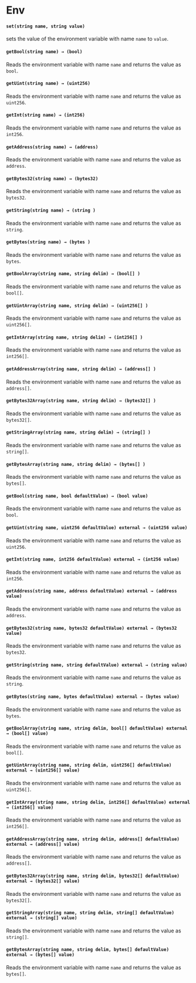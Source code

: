 # Env

#### **`set(string name, string value)`**

sets the value of the  environment variable with name `name` to `value`.

#### **`getBool(string name) → (bool)`**

Reads the environment variable with name `name` and returns the value as `bool`.

#### **`getUint(string name) → (uint256)`**

Reads the environment variable with name `name` and returns the value as `uint256`.

#### **`getInt(string name) → (int256)`**

Reads the environment variable with name `name` and returns the value as `int256`.

#### **`getAddress(string name) → (address)`**

Reads the environment variable with name `name` and returns the value as `address`.

#### **`getBytes32(string name) → (bytes32)`**

Reads the environment variable with name `name` and returns the value as `bytes32`.

#### **`getString(string name) → (string )`**

Reads the environment variable with name `name` and returns the value as `string`.

#### **`getBytes(string name) → (bytes )`**

Reads the environment variable with name `name` and returns the value as `bytes`.

#### **`getBoolArray(string name, string delim) → (bool[] )`**

Reads the environment variable with name `name` and returns the value as `bool[]`.

#### **`getUintArray(string name, string delim) → (uint256[] )`**

Reads the environment variable with name `name` and returns the value as `uint256[]`.

#### **`getIntArray(string name, string delim) → (int256[] )`**

Reads the environment variable with name `name` and returns the value as `int256[]`.

#### **`getAddressArray(string name, string delim) → (address[] )`**

Reads the environment variable with name `name` and returns the value as `address[]`.

#### **`getBytes32Array(string name, string delim) → (bytes32[] )`**

Reads the environment variable with name `name` and returns the value as `bytes32[]`.

#### **`getStringArray(string name, string delim) → (string[] )`**

Reads the environment variable with name `name` and returns the value as `string[]`.

#### **`getBytesArray(string name, string delim) → (bytes[] )`**

Reads the environment variable with name `name` and returns the value as `bytes[]`.

#### **`getBool(string name, bool defaultValue) → (bool value)`**

Reads the environment variable with name `name` and returns the value as `bool`.

#### **`getUint(string name, uint256 defaultValue) external → (uint256 value)`**

Reads the environment variable with name `name` and returns the value as `uint256`.

#### **`getInt(string name, int256 defaultValue) external → (int256 value)`**

Reads the environment variable with name `name` and returns the value as `int256`.

#### **`getAddress(string name, address defaultValue) external → (address value)`**

Reads the environment variable with name `name` and returns the value as `address`.

#### **`getBytes32(string name, bytes32 defaultValue) external → (bytes32 value)`**

Reads the environment variable with name `name` and returns the value as `bytes32`.

#### **`getString(string name, string defaultValue) external → (string value)`**

Reads the environment variable with name `name` and returns the value as `string`.

#### **`getBytes(string name, bytes defaultValue) external → (bytes value)`**

Reads the environment variable with name `name` and returns the value as `bytes`.

#### **`getBoolArray(string name, string delim, bool[] defaultValue) external → (bool[] value)`**

Reads the environment variable with name `name` and returns the value as `bool[]`.

#### **`getUintArray(string name, string delim, uint256[] defaultValue) external → (uint256[] value)`**

Reads the environment variable with name `name` and returns the value as `uint256[]`.

#### **`getIntArray(string name, string delim, int256[] defaultValue) external → (int256[] value)`**

Reads the environment variable with name `name` and returns the value as `int256[]`.

#### **`getAddressArray(string name, string delim, address[] defaultValue) external → (address[] value)`**

Reads the environment variable with name `name` and returns the value as `address[]`.

#### **`getBytes32Array(string name, string delim, bytes32[] defaultValue) external → (bytes32[] value)`**

Reads the environment variable with name `name` and returns the value as `bytes32[]`.

#### **`getStringArray(string name, string delim, string[] defaultValue) external → (string[] value)`**

Reads the environment variable with name `name` and returns the value as `string[]`.

#### **`getBytesArray(string name, string delim, bytes[] defaultValue) external → (bytes[] value)`**

Reads the environment variable with name `name` and returns the value as `bytes[]`.

